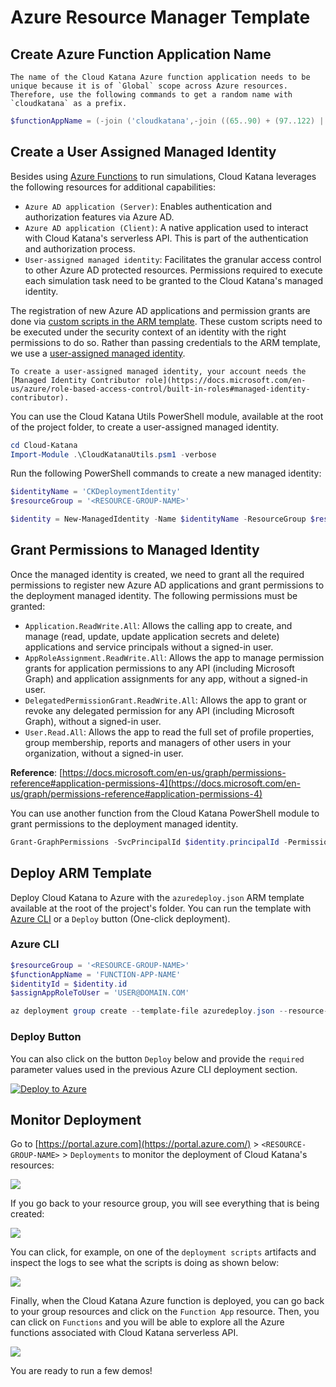 # Azure Resource Manager Template

## Create Azure Function Application Name

```{note}
The name of the Cloud Katana Azure function application needs to be unique because it is of `Global` scope across Azure resources. Therefore, use the following commands to get a random name with `cloudkatana` as a prefix.
```

```PowerShell
$functionAppName = (-join ('cloudkatana',-join ((65..90) + (97..122) | Get-Random -Count 10 | % {[char]$_}))).ToLower()
```

## Create a User Assigned Managed Identity

Besides using [Azure Functions](https://docs.microsoft.com/en-us/azure/azure-functions/functions-overview) to run simulations, Cloud Katana leverages the following resources for additional capabilities:
* `Azure AD application (Server)`: Enables authentication and authorization features via Azure AD.
* `Azure AD application (Client)`: A native application used to interact with Cloud Katana's serverless API. This is part of the authentication and authorization process.
* `User-assigned managed identity`: Facilitates the granular access control to other Azure AD protected resources. Permissions required to execute each simulation task need to be granted to the Cloud Katana's managed identity.

The registration of new Azure AD applications and permission grants are done via [custom scripts in the ARM template](https://docs.microsoft.com/en-us/azure/azure-resource-manager/templates/deployment-script-template). These custom scripts need to be executed under the security context of an identity with the right permissions to do so. Rather than passing credentials to the ARM template, we use a [user-assigned managed identity](https://docs.microsoft.com/en-us/azure/active-directory/managed-identities-azure-resources/how-manage-user-assigned-managed-identities?pivots=identity-mi-methods-azp).

```{note}
To create a user-assigned managed identity, your account needs the [Managed Identity Contributor role](https://docs.microsoft.com/en-us/azure/role-based-access-control/built-in-roles#managed-identity-contributor).
```

You can use the Cloud Katana Utils PowerShell module, available at the root of the project folder, to create a user-assigned managed identity.

```PowerShell
cd Cloud-Katana
Import-Module .\CloudKatanaUtils.psm1 -verbose
```

Run the following PowerShell commands to create a new managed identity:

```PowerShell
$identityName = 'CKDeploymentIdentity'
$resourceGroup = '<RESOURCE-GROUP-NAME>'

$identity = New-ManagedIdentity -Name $identityName -ResourceGroup $resourceGroup -verbose
```

## Grant Permissions to Managed Identity

Once the managed identity is created, we need to grant all the required permissions to register new Azure AD applications and grant permissions to the deployment managed identity. The following permissions must be granted:

* `Application.ReadWrite.All`: Allows the calling app to create, and manage (read, update, update application secrets and delete) applications and service principals without a signed-in user.
* `AppRoleAssignment.ReadWrite.All`: Allows the app to manage permission grants for application permissions to any API (including Microsoft Graph) and application assignments for any app, without a signed-in user.
* `DelegatedPermissionGrant.ReadWrite.All`: Allows the app to grant or revoke any delegated permission for any API (including Microsoft Graph), without a signed-in user.
* `User.Read.All`: Allows the app to read the full set of profile properties, group membership, reports and managers of other users in your organization, without a signed-in user.

**Reference**: [https://docs.microsoft.com/en-us/graph/permissions-reference#application-permissions-4](https://docs.microsoft.com/en-us/graph/permissions-reference#application-permissions-4)

You can use another function from the Cloud Katana PowerShell module to grant permissions to the deployment managed identity.

```PowerShell
Grant-GraphPermissions -SvcPrincipalId $identity.principalId -PermissionsList @('Application.ReadWrite.All','AppRoleAssignment.ReadWrite.All','DelegatedPermissionGrant.ReadWrite.All','User.Read.All') -PermissionsType application -verbose
```

## Deploy ARM Template

Deploy Cloud Katana to Azure with the `azuredeploy.json` ARM template available at the root of the project's folder. You can run the template with [Azure CLI](https://docs.microsoft.com/en-us/cli/azure/what-is-azure-cli) or a `Deploy` button (One-click deployment).

### Azure CLI

```PowerShell
$resourceGroup = '<RESOURCE-GROUP-NAME>'
$functionAppName = 'FUNCTION-APP-NAME'
$identityId = $identity.id
$assignAppRoleToUser = 'USER@DOMAIN.COM'

az deployment group create --template-file azuredeploy.json --resource-group $resourceGroup --parameters functionAppName=$functionAppName identityId=$identityId assignAppRoleToUser=$assignAppRoleToUser
```

### Deploy Button

You can also click on the button `Deploy` below and provide the `required` parameter values used in the previous Azure CLI deployment section.

[![Deploy to Azure](https://aka.ms/deploytoazurebutton)](https://portal.azure.com/#create/Microsoft.Template/uri/https%3a%2f%2fraw.githubusercontent.com%2fAzure%2fCloud-Katana%2fmain%2fazuredeploy.json)

## Monitor Deployment

Go to [https://portal.azure.com](https://portal.azure.com/) > `<RESOURCE-GROUP-NAME>` > `Deployments` to monitor the deployment of Cloud Katana's resources:

![](../../images/MonitorDeployment.png)

If you go back to your resource group, you will see everything that is being created:

![](../../images/ResourcesCreated.png)

You can click, for example, on one of the `deployment scripts` artifacts and inspect the logs to see what the scripts is doing as shown below:

![](../../images/RunningDeploymentScripts.png)

Finally, when the Cloud Katana Azure function is deployed, you can go back to your group resources and click on the `Function App` resource. Then, you can click on `Functions` and you will be able to explore all the Azure functions associated with Cloud Katana serverless API.

![](../../images/KatanaFunctions.png)

You are ready to run a few demos!